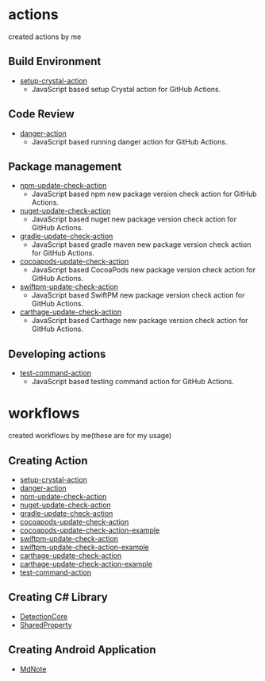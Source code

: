 # actions
created actions by me

## Build Environment
- [setup-crystal-action](https://github.com/MeilCli/setup-crystal-action)
  - JavaScript based setup Crystal action for GitHub Actions.

## Code Review
- [danger-action](https://github.com/MeilCli/danger-action)
  - JavaScript based running danger action for GitHub Actions.

## Package management
- [npm-update-check-action](https://github.com/MeilCli/npm-update-check-action)
  - JavaScript based npm new package version check action for GitHub Actions.
- [nuget-update-check-action](https://github.com/MeilCli/nuget-update-check-action)
  - JavaScript based nuget new package version check action for GitHub Actions.
- [gradle-update-check-action](https://github.com/MeilCli/gradle-update-check-action)
  - JavaScript based gradle maven new package version check action for GitHub Actions.
- [cocoapods-update-check-action](https://github.com/MeilCli/cocoapods-update-check-action)
  - JavaScript based CocoaPods new package version check action for GitHub Actions.
- [swiftpm-update-check-action](https://github.com/MeilCli/swiftpm-update-check-action)
  - JavaScript based SwiftPM new package version check action for GitHub Actions.
- [carthage-update-check-action](https://github.com/MeilCli/carthage-update-check-action)
  - JavaScript based Carthage new package version check action for GitHub Actions.

## Developing actions
- [test-command-action](https://github.com/MeilCli/test-command-action)
  - JavaScript based testing command action for GitHub Actions.

# workflows
created workflows by me(these are for my usage)

## Creating Action
- [setup-crystal-action](https://github.com/MeilCli/setup-crystal-action)
- [danger-action](https://github.com/MeilCli/danger-action)
- [npm-update-check-action](https://github.com/MeilCli/npm-update-check-action)
- [nuget-update-check-action](https://github.com/MeilCli/nuget-update-check-action)
- [gradle-update-check-action](https://github.com/MeilCli/gradle-update-check-action)
- [cocoapods-update-check-action](https://github.com/MeilCli/cocoapods-update-check-action)
- [cocoapods-update-check-action-example](https://github.com/MeilCli/cocoapods-update-check-action-example)
- [swiftpm-update-check-action](https://github.com/MeilCli/swiftpm-update-check-action)
- [swiftpm-update-check-action-example](https://github.com/MeilCli/swiftpm-update-check-action-example)
- [carthage-update-check-action](https://github.com/MeilCli/carthage-update-check-action)
- [carthage-update-check-action-example](https://github.com/MeilCli/carthage-update-check-action-example)
- [test-command-action](https://github.com/MeilCli/test-command-action)

## Creating C# Library
- [DetectionCore](https://github.com/MeilCli/DetectionCore)
- [SharedProperty](https://github.com/MeilCli/SharedProperty)

## Creating Android Application
- [MdNote](https://github.com/MeilCli/MdNote)
